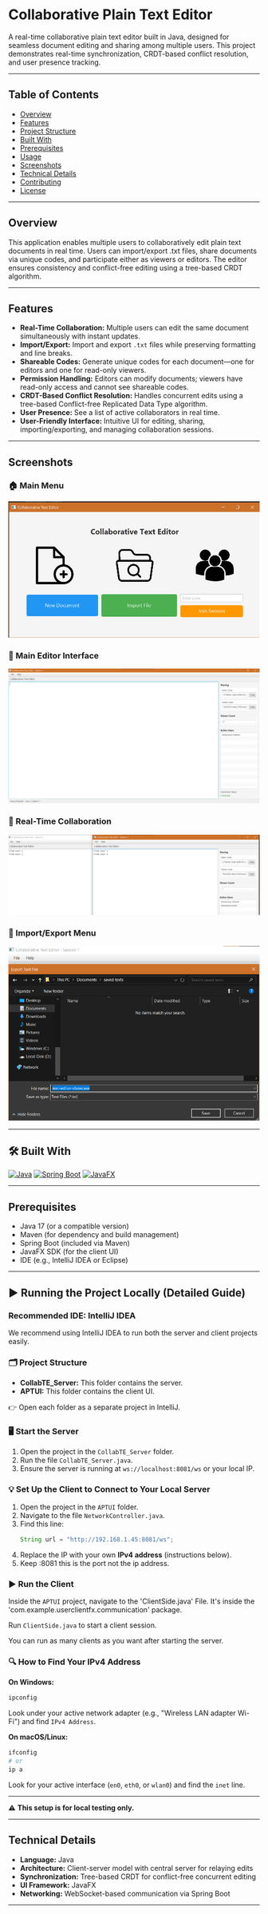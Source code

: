 # Collaborative Plain Text Editor

A real-time collaborative plain text editor built in Java, designed for seamless document editing and sharing among multiple users. This project demonstrates real-time synchronization, CRDT-based conflict resolution, and user presence tracking.

---

## Table of Contents

- [Overview](#overview)
- [Features](#features)
- [Project Structure](#project-structure)
- [Built With](#built-with)
- [Prerequisites](#prerequisites)
- [Usage](#usage)
- [Screenshots](#screenshots)
- [Technical Details](#technical-details)
- [Contributing](#contributing)
- [License](#license)

---

## Overview

This application enables multiple users to collaboratively edit plain text documents in real time. Users can import/export .txt files, share documents via unique codes, and participate either as viewers or editors. The editor ensures consistency and conflict-free editing using a tree-based CRDT algorithm.

---

## Features

- **Real-Time Collaboration:** Multiple users can edit the same document simultaneously with instant updates.
- **Import/Export:** Import and export `.txt` files while preserving formatting and line breaks.
- **Shareable Codes:** Generate unique codes for each document—one for editors and one for read-only viewers.
- **Permission Handling:** Editors can modify documents; viewers have read-only access and cannot see shareable codes.
- **CRDT-Based Conflict Resolution:** Handles concurrent edits using a tree-based Conflict-free Replicated Data Type algorithm.
- **User Presence:** See a list of active collaborators in real time.
- **User-Friendly Interface:** Intuitive UI for editing, sharing, importing/exporting, and managing collaboration sessions.

---

## Screenshots

### 🏠 Main Menu

![Main menu with options for New Document, Import File, and Join Session.](docs/screenshots/main_menu.png "Main menu with options for New Document, Import File, and Join Session.")

### 📝 Main Editor Interface

![The main text editor window with editing area and user list.](docs/screenshots/editor.png "The main text editor window with editing area and user list.")

### 👥 Real-Time Collaboration

![Multiple users editing the same document, with visible cursors and user list.](docs/screenshots/collaboration.png "Multiple users editing the same document, with visible cursors and user list.")

### 📂 Import/Export Menu

![Import/export file menu or dialog.](docs/screenshots/import_export.png "Import/export file menu or dialog.")


---

## 🛠️ Built With

[![Java](https://img.shields.io/badge/Java-17-blue?style=for-the-badge&logo=openjdk&logoColor=white)](https://www.oracle.com/java/)
[![Spring Boot](https://img.shields.io/badge/Spring%20Boot-6DB33F?style=for-the-badge&logo=springboot&logoColor=white)](https://spring.io/projects/spring-boot)
[![JavaFX](https://img.shields.io/badge/JavaFX-3776AB?style=for-the-badge&logo=java&logoColor=white)](https://openjfx.io/)

---

## Prerequisites

- Java 17 (or a compatible version)
- Maven (for dependency and build management)
- Spring Boot (included via Maven)
- JavaFX SDK (for the client UI)
- IDE (e.g., IntelliJ IDEA or Eclipse)

---

## ▶️ Running the Project Locally (Detailed Guide)

### Recommended IDE: IntelliJ IDEA

We recommend using IntelliJ IDEA to run both the server and client projects easily.

### 🗂️ Project Structure

- **CollabTE_Server:** This folder contains the server.
- **APTUI:** This folder contains the client UI.

👉 Open each folder as a separate project in IntelliJ.

### 🖥️ Start the Server

1. Open the project in the `CollabTE_Server` folder.
2. Run the file `CollabTE_Server.java`.
3. Ensure the server is running at `ws://localhost:8081/ws` or your local IP.

### 💡 Set Up the Client to Connect to Your Local Server

1. Open the project in the `APTUI` folder.
2. Navigate to the file `NetworkController.java`.
3. Find this line:
   ```java
   String url = "http://192.168.1.45:8081/ws";
   ```
4. Replace the IP with your own **IPv4 address** (instructions below).
5. Keep :8081 this is the port not the ip address.


### ▶️ Run the Client

Inside the `APTUI` project, navigate to the 'ClientSide.java' File. It's inside the 'com.example.userclientfx.communication' package.

Run `ClientSide.java` to start a client session.

You can run as many clients as you want after starting the server.

### 🔍 How to Find Your IPv4 Address

**On Windows:**

```bash
ipconfig
```

Look under your active network adapter (e.g., "Wireless LAN adapter Wi-Fi") and find `IPv4 Address`.

**On macOS/Linux:**

```bash
ifconfig
# or
ip a
```

Look for your active interface (`en0`, `eth0`, or `wlan0`) and find the `inet` line.

---

⚠️ **This setup is for local testing only.**

---

## Technical Details

- **Language:** Java
- **Architecture:** Client-server model with central server for relaying edits
- **Synchronization:** Tree-based CRDT for conflict-free concurrent editing
- **UI Framework:** JavaFX
- **Networking:** WebSocket-based communication via Spring Boot

---
